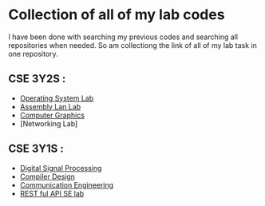 # Collection of all of my lab codes
I have been done with searching my previous codes and searching all repositories when needed. So am collectiong the link of all of my lab task in one repository.

## CSE 3Y2S :
  * [Operating System Lab](https://github.com/Nadim-Mahmud/Operating-System-Lab)
  * [Assembly Lan Lab](https://github.com/Nadim-Mahmud/Assembly_Lab)
  * [Computer Graphics](https://github.com/Nadim-Mahmud/Computer-Graphics)
  * [Networking Lab]

## CSE 3Y1S :
 * [Digital Signal Processing](https://github.com/Nadim-Mahmud/DSP-Lab)
 * [Compiler Design](https://github.com/Nadim-Mahmud/Compiler-Design-Lab)
 * [Communication Engineering](https://github.com/Nadim-Mahmud/Communication-Engineering-Lab)
 * [REST ful API SE lab](https://github.com/Nadim-Mahmud/Department_info-Spring-Boot-RESTful-API)
